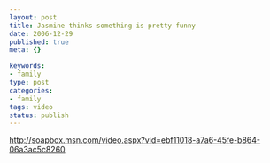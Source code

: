 ```yaml
--- 
layout: post
title: Jasmine thinks something is pretty funny
date: 2006-12-29
published: true
meta: {}

keywords: 
- family
type: post
categories: 
- family
tags: video
status: publish
---
```



<http://soapbox.msn.com/video.aspx?vid=ebf11018-a7a6-45fe-b864-06a3ac5c8260>

